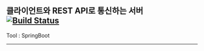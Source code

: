 ## 클라이언트와 REST API로 통신하는 서버 [![Build Status](https://app.travis-ci.com/NLSushi/server.svg?branch=master)](https://app.travis-ci.com/NLSushi/server)
Tool : SpringBoot
**********************************************

